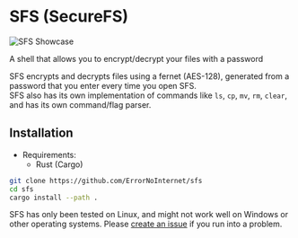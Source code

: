 # SFS (SecureFS)
![SFS Showcase](./showcase.svg)

A shell that allows you to encrypt/decrypt your files with a password

SFS encrypts and decrypts files using a fernet (AES-128), generated from a password that you enter every time you open SFS.\
SFS also has its own implementation of commands like `ls`, `cp`, `mv`, `rm`, `clear`, and has its own command/flag parser.

## Installation
- Requirements:
	- Rust (Cargo)

```sh
git clone https://github.com/ErrorNoInternet/sfs
cd sfs
cargo install --path .
```

SFS has only been tested on Linux, and might not work well on Windows or other operating systems. Please [create an issue](https://github.com/ErrorNoInternet/sfs/issues/new) if you run into a problem.
